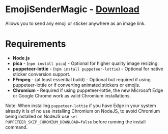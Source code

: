 # EmojiSenderMagic - [Download](https://betterdiscord.net/ghdl?url=https://raw.githubusercontent.com/TheGameratorT/BetterDiscordAddons/master/Plugins/EmojiSenderMagic/EmojiSenderMagic.plugin.js)

Allows you to send any emoji or sticker anywhere as an image link.

# Requirements
 - **Node.js**
 - **pica** - (`npm install pica`) - Optional for higher quality image resizing.
 - **puppeteer-lottie** - (`npm install puppeteer-lottie`) - Optional for native sticker conversion support.
 - **FFmpeg** - (at least essential build) - Optional but required if using puppeteer-lottie or if converting animated stickers or emojis.
 - **Chromium** - Required if using puppeteer-lottie, the new Microsoft Edge or Google Chrome work as valid Chromium installations.

Note: When installing `puppeteer-lottie` if you have Edge in your system already it is of no use installing Chromium on NodeJS, to avoid Chromium being installed on NodeJS use `set PUPPETEER_SKIP_CHROMIUM_DOWNLOAD=false` before running the install command.
